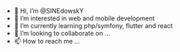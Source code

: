 - 👋 Hi, I’m @SINEdowskY
- 👀 I’m interested in web and mobile development
- 🌱 I’m currently learning php/symfony, flutter and react
- 💞️ I’m looking to collaborate on ...
- 📫 How to reach me ...

<!---
SINEdowskY/SINEdowskY is a ✨ special ✨ repository because its `README.md` (this file) appears on your GitHub profile.
You can click the Preview link to take a look at your changes.
--->
